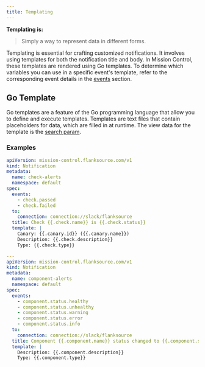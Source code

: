 ```yaml
---
title: Templating
---
```


**Templating is:**

> Simply a way to represent data in different forms.

Templating is essential for crafting customized notifications. It involves using templates for both the notification title and body. In Mission Control, these templates are rendered using Go templates. To determine which variables you can use in a specific event's template, refer to the corresponding event details in the [events](../events) section.

## Go Template

Go templates are a feature of the Go programming language that allow you to define and execute templates. Templates are text files that contain placeholders for data, which are filled in at runtime. The view data for the template is the [search param](./api.md#search-params).

### Examples

```yaml title="check-alerts.yaml"
apiVersion: mission-control.flanksource.com/v1
kind: Notification
metadata:
  name: check-alerts
  namespace: default
spec:
  events:
    - check.passed
    - check.failed
  to:
    connection: connection://slack/flanksource
  title: Check {{.check.name}} is {{.check.status}}
  template: |
    Canary: {{.canary.id}} ({{.canary.name}})
    Description: {{.check.description}}
    Type: {{.check.type}}
```

```yaml title="component-alerts.yaml"
---
apiVersion: mission-control.flanksource.com/v1
kind: Notification
metadata:
  name: component-alerts
  namespace: default
spec:
  events:
    - component.status.healthy
    - component.status.unhealthy
    - component.status.warning
    - component.status.error
    - component.status.info
  to:
    connection: connection://slack/flanksource
  title: Component {{.component.name}} status changed to {{.component.status}}
  template: |
    Description: {{.component.description}}
    Type: {{.component.type}}
```
